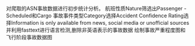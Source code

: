 对爬取的ASN事故数据进行初步统计分析。
航班性质Nature筛选出Passenger - Scheduled和Cargo
事故事件类型Category选择Accident
Confidence Rating选择Information is only available from news, social media or unofficial sources
并利用fasttext进行语言检测,删除非英语表示的事故数据
绘制事故严重程度图和飞行阶段事故数据图